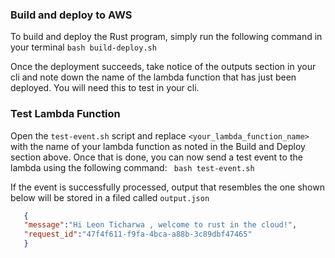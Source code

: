 
### Build and deploy to AWS

To build and deploy the Rust program, simply run the following command in your terminal
```bash build-deploy.sh```

Once the deployment succeeds, take notice of the outputs section in your cli and note down the name of the lambda function that has just been deployed. You will need this to test in your cli. 
### Test Lambda Function 

Open the `test-event.sh` script and replace `<your_lambda_function_name>` with the name of your lambda function as noted in the Build and Deploy section above. Once that is done, you can now send a test event to the lambda using the following command:
``` bash test-event.sh```

If the event is successfully processed, output that resembles the one shown below will be stored in a filed called `output.json`

~~~json
   {
   "message":"Hi Leon Ticharwa , welcome to rust in the cloud!",
   "request_id":"47f4f611-f9fa-4bca-a88b-3c89dbf47465"
   }
~~~




